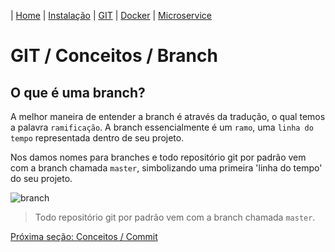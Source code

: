 | [Home](/handson_microservice) | [Instalação](/handson_microservice/instalacao) | [GIT](/handson_microservice/git) | [Docker](/handson_microservice/docker) | [Microservice](/handson_microservice/microservice)

# GIT / Conceitos / Branch

## O que é uma branch?

A melhor maneira de entender a branch é através da tradução, o qual temos a palavra `ramificação`. A branch essencialmente é um `ramo`, uma `linha do tempo` representada dentro de seu projeto.

Nos damos nomes para branches e todo repositório git por padrão vem com a branch chamada `master`, simbolizando uma primeira 'linha do tempo' do seu projeto.

![branch](https://user-images.githubusercontent.com/18057391/91792910-0e6ca880-ebed-11ea-840c-672304fa4065.PNG)


> Todo repositório git por padrão vem com a branch chamada `master`.

[Próxima seção: Conceitos / Commit](commit.md)



